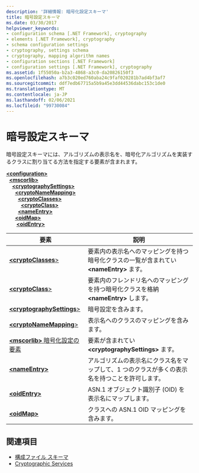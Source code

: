 ```yaml
---
description: '詳細情報: 暗号化設定スキーマ'
title: 暗号設定スキーマ
ms.date: 03/30/2017
helpviewer_keywords:
- configuration schema [.NET Framework], cryptography
- elements [.NET Framework], cryptography
- schema configuration settings
- cryptography, settings schema
- cryptography, mapping algorithm names
- configuration sections [.NET Framework]
- configuration settings [.NET Framework], cryptography
ms.assetid: 1f55050a-b2a3-4868-a3c0-da20826150f3
ms.openlocfilehash: a7b3c020ed760aba24c9faf020281b7ad4bf3af7
ms.sourcegitcommit: ddf7edb67715a5b9a45e3dd44536dabc153c1de0
ms.translationtype: MT
ms.contentlocale: ja-JP
ms.lasthandoff: 02/06/2021
ms.locfileid: "99730084"
---
```

# <a name="cryptography-settings-schema"></a>暗号設定スキーマ

暗号設定スキーマには、アルゴリズムの表示名を、暗号化アルゴリズムを実装するクラスに割り当てる方法を指定する要素が含まれます。  
  
[**\<configuration>**](../configuration-element.md)\
&nbsp;&nbsp;[**\<mscorlib>**](mscorlib-element-for-cryptography-settings.md)\
&nbsp;&nbsp;&nbsp;&nbsp;[**\<cryptographySettings>**](cryptographysettings-element.md)\
&nbsp;&nbsp;&nbsp;&nbsp;&nbsp;&nbsp;[**\<cryptoNameMapping>**](cryptonamemapping-element.md)\
&nbsp;&nbsp;&nbsp;&nbsp;&nbsp;&nbsp;&nbsp;&nbsp;[**\<cryptoClasses>**](cryptoclasses-element.md)\
&nbsp;&nbsp;&nbsp;&nbsp;&nbsp;&nbsp;&nbsp;&nbsp;&nbsp;&nbsp;[**\<cryptoClass>**](cryptoclass-element.md)\
&nbsp;&nbsp;&nbsp;&nbsp;&nbsp;&nbsp;&nbsp;&nbsp;[**\<nameEntry>**](nameentry-element.md)\
&nbsp;&nbsp;&nbsp;&nbsp;&nbsp;&nbsp;[**\<oidMap>**](oidmap-element.md)\
&nbsp;&nbsp;&nbsp;&nbsp;&nbsp;&nbsp;&nbsp;[**\<oidEntry>**](oidentry-element.md)

|要素|説明|  
|-------------|-----------------|  
|[**\<cryptoClasses**>](cryptoclasses-element.md)|要素内の表示名へのマッピングを持つ暗号化クラスの一覧が含まれてい **\<nameEntry>** ます。|  
|[**\<cryptoClass**>](cryptoclass-element.md)|要素内のフレンドリ名へのマッピングを持つ暗号化クラスを格納 **\<nameEntry>** します。|  
|[**\<cryptographySettings**>](cryptographysettings-element.md)|暗号設定を含みます。|  
|[**\<cryptoNameMapping**>](cryptonamemapping-element.md)|表示名へのクラスのマッピングを含みます。|  
|[**\<mscorlib>** 暗号化設定の要素](mscorlib-element-for-cryptography-settings.md)|要素が含まれてい **\<cryptographySettings>** ます。|  
|[**\<nameEntry>**](nameentry-element.md)|アルゴリズムの表示名にクラス名をマップして、1 つのクラスが多くの表示名を持つことを許可します。|  
|[**\<oidEntry>**](oidentry-element.md)|ASN.1 オブジェクト識別子 (OID) を表示名にマップします。|  
|[**\<oidMap>**](oidmap-element.md)|クラスへの ASN.1 OID マッピングを含みます。|  
  
## <a name="see-also"></a>関連項目

- [構成ファイル スキーマ](../index.md)
- [Cryptographic Services](../../../../standard/security/cryptographic-services.md)
